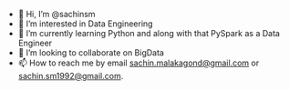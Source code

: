 - 👋 Hi, I’m @sachinsm
- 👀 I’m interested in Data Engineering
- 🌱 I’m currently learning Python and along with that PySpark as a Data Engineer
- 💞️ I’m looking to collaborate on BigData
- 📫 How to reach me by email sachin.malakagond@gmail.com or sachin.sm1992@gmail.com.

<!---
sachinsm/sachinsm is a ✨ special ✨ repository because its `README.md` (this file) appears on your GitHub profile.
You can click the Preview link to take a look at your changes.
--->
